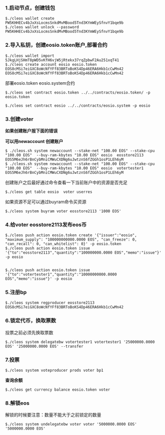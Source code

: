 ### 1.启动节点，创建钱包
```
$./cleos wallet create PW5KHHECv4bJxXsLocmsSnkdMvMBood5Tnd3KYmWEySfnvY1bqe9b
$./cleos wallet unlock --password  PW5KHHECv4bJxXsLocmsSnkdMvMBood5Tnd3KYmWEySfnvY1bqe9b
```

### 2.导入私钥，创建eosio.token账户,部署合约
```
$./cleos wallet import 5JkgLHjSHmT8pWD5vKfH6vjW5jRtekx37rqZpbwF2Au251xqT41
$./cleos create account eosio eosio.token EOS8cMSi7eiGXC8oWcNfYFf83BRToBoKS4Dp46ERA6Hkb1cCwMn42 EOS8cMSi7eiGXC8oWcNfYFf83BRToBoKS4Dp46ERA6Hkb1cCwMn42
```
部署eosio.token eosio.system合约
```
$./cleos set contract eosio.token ../../contracts/eosio.token/ -p eosio.token
```

```
$./cleos set contract eosio ../../contracts/eosio.system -p eosio
```

### 3.创建voter
**如果创建账户报下面的错误**

**可以用newaccount 创建账户**
```
$ ./cleos.sh system newaccount --stake-net "100.00 EOS" --stake-cpu "100.00 EOS"  --buy-ram-kbytes "10.00 EOS" eosio  eosstore2113 EOS5M6eJh6rBnCybMniCMWuCXDNg6uJwtznS6fZGGh1osP1LEh6yM
$ ./cleos.sh system newaccount --stake-net "100.00 EOS" --stake-cpu "100.00 EOS"  --buy-ram-kbytes "10.00 EOS" eosio  votertester1 EOS5M6eJh6rBnCybMniCMWuCXDNg6uJwtznS6fZGGh1osP1LEh6yM
```
创建账户之后最好通过命令查看一下当前账户中的资源是否充足
```
$./cleos get table eosio  voter userres 
```
如果资源不足可以通过buyram命令买资源
```
$./cleos system buyram voter eosstore2113 '1000 EOS'
```

### 4.给voter  eosstore2113发布eos币

```
$./cleos push action eosio.token create '{"issuer":"eosio", "maximum_supply": "100000000000.0000 EOS", "can_freeze": 0, "can_recall": 0, "can_whitelist": 0}' -p eosio.token
$./cleos push action eosio.token issue '{"to":"eosstore2113","quantity":"100000000.0000 EOS","memo":"issue"}' -p eosio


$./cleos push action eosio.token issue '{"to":"votertester1","quantity":"10000000000.0000 EOS","memo":"issue"}' -p eosio
```
### 5.注册bp
```
$./cleos system regproducer eosstore2113 EOS8cMSi7eiGXC8oWcNfYFf83BRToBoKS4Dp46ERA6Hkb1cCwMn42
```
### 6.锁定代币，换取票数
投票之前必须先换取票数
```
$./cleos system delegatebw votertester1 votertester1 '25000000.0000 EOS' '25000000.0000 EOS' --transfer
```
### 7.投票
```
$./cleos system voteproducer prods voter bp1
```

**查询余额**
```
$./cleos get currency balance eosio.token voter
```

### 8.解锁eos
解锁的时候要注意：数量不能大于之前锁定的数量
```
$./cleos system undelegatebw voter voter '5000000.0000 EOS' '5000000.0000 EOS'
```

